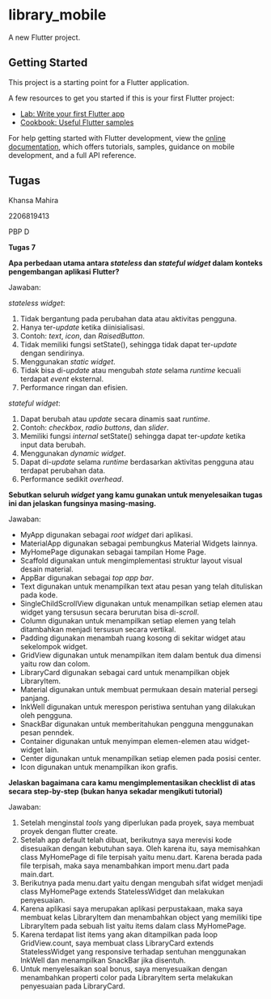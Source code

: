 # library_mobile

A new Flutter project.

## Getting Started

This project is a starting point for a Flutter application.

A few resources to get you started if this is your first Flutter project:

- [Lab: Write your first Flutter app](https://docs.flutter.dev/get-started/codelab)
- [Cookbook: Useful Flutter samples](https://docs.flutter.dev/cookbook)

For help getting started with Flutter development, view the
[online documentation](https://docs.flutter.dev/), which offers tutorials,
samples, guidance on mobile development, and a full API reference.

## Tugas

Khansa Mahira

2206819413

PBP D


**Tugas 7**

**Apa perbedaan utama antara _stateless_ dan _stateful widget_ dalam konteks pengembangan aplikasi Flutter?**

Jawaban:

_stateless widget_:
1) Tidak bergantung pada perubahan data atau aktivitas pengguna.
2) Hanya ter-_update_ ketika diinisialisasi.
3) Contoh: _text_, _icon_, dan _RaisedButton_.
4) Tidak memiliki fungsi setState(), sehingga tidak dapat ter-_update_ dengan sendirinya.
5) Menggunakan _static widget_.
6) Tidak bisa di-_update_ atau mengubah _state_ selama _runtime_ kecuali terdapat _event_ eksternal.
7) Performance ringan dan efisien.

_stateful widget_:
1) Dapat berubah atau _update_ secara dinamis saat _runtime_.
2) Contoh: _checkbox_, _radio buttons_, dan _slider_.
3) Memiliki fungsi _internal_ setState() sehingga dapat ter-_update_ ketika input data berubah.
4) Menggunakan _dynamic widget_.
5) Dapat di-_update_ selama _runtime_ berdasarkan aktivitas pengguna atau terdapat perubahan data.
6) Performance sedikit _overhead_.

**Sebutkan seluruh _widget_ yang kamu gunakan untuk menyelesaikan tugas ini dan jelaskan fungsinya masing-masing.**

Jawaban:
- MyApp digunakan sebagai _root widget_ dari aplikasi.
- MaterialApp digunakan sebagai pembungkus Material Widgets lainnya.
- MyHomePage digunakan sebagai tampilan Home Page.
- Scaffold digunakan untuk mengimplementasi struktur layout visual desain material.
- AppBar digunakan sebagai _top app bar_.
- Text digunakan untuk menampilkan text atau pesan yang telah dituliskan pada kode.
- SingleChildScrollView digunakan untuk menampilkan setiap elemen atau widget yang tersusun secara berurutan bisa di-_scroll_.
- Column digunakan untuk menampilkan setiap elemen yang telah ditambahkan menjadi tersusun secara vertikal.
- Padding digunakan menambah ruang kosong di sekitar widget atau sekelompok widget.
- GridView digunakan untuk menampilkan item dalam bentuk dua dimensi yaitu row dan colom.
- LibraryCard digunakan sebagai card untuk menampilkan objek LibraryItem.
- Material digunakan untuk membuat permukaan desain material persegi panjang.
- InkWell digunakan untuk merespon peristiwa sentuhan yang dilakukan oleh pengguna.
- SnackBar digunakan untuk memberitahukan pengguna menggunakan pesan penndek.
- Container digunakan untuk menyimpan elemen-elemen atau widget-widget lain.
- Center digunakan untuk menampilkan setiap elemen pada posisi center. 
- Icon digunakan untuk menampilkan ikon grafis.

**Jelaskan bagaimana cara kamu mengimplementasikan checklist di atas secara step-by-step (bukan hanya sekadar mengikuti tutorial)**

Jawaban:
1) Setelah menginstal _tools_ yang diperlukan pada proyek, saya membuat proyek dengan flutter create.
2) Setelah app default telah dibuat, berikutnya saya merevisi kode disesuaikan dengan kebutuhan saya. Oleh karena itu, saya memisahkan class MyHomePage di file terpisah yaitu menu.dart. Karena berada pada file terpisah, maka saya menambahkan import menu.dart pada main.dart.
3) Berikutnya pada menu.dart yaitu dengan mengubah sifat widget menjadi class MyHomePage extends StatelessWidget dan melakukan penyesuaian.
4) Karena aplikasi saya merupakan aplikasi perpustakaan, maka saya membuat kelas LibraryItem dan menambahkan object yang memiliki tipe LibraryItem pada sebuah list yaitu items dalam class MyHomePage.
5) Karena terdapat list items yang akan ditampilkan pada loop GridView.count, saya membuat class LibraryCard extends StatelessWidget yang responsive terhadap sentuhan menggunakan InkWell dan menampilkan SnackBar jika disentuh.
6) Untuk menyelesaikan soal bonus, saya menyesuaikan dengan menambahkan properti color pada LibraryItem serta melakukan penyesuaian pada LibraryCard.
